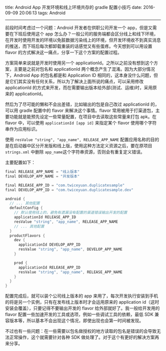 title:  Android App 开发环境和线上环境共存的 gradle 配置小技巧
date: 2016-09-09 20:06:13
tags: Android

---

前段时间考虑过一个问题：Android 开发者在供职公司开发一个 app，但是又需要在下班后使用这个 app 怎么办？一般公司的服务端都会区分线上和线下环境，在开发时使用开发的环境以免脏数据污染线上的环境，但开发环境收不到真实消息的推送，而下班后每次都卸载重装的话感觉又有些蛋疼。今天想到可以用设置 flavor 的方式解决这一痛点，分享一下这个方案的配置过程。

<!--more-->

方案简单来说就是开发时使用另一个 applicationId。之所以之前没有想到这个方案，主要是之前对包名和 applicationId 两个概念产生了混淆。因为大部分情况下，Android App 的包名都是和 Application ID 相同的，这本身没什么问题，但是它们其实没有任何关系，所以为了解决上面所说的痛点，可以采用修改 applicationId 的方式来开发，而在需要输出版本给外部(测试、运维)时，采用原来的 applicationId。

然后为了尽可能的懒和不会出差错，比如输出的包是自己改过 applicationId 的，可以用 gradle 配置中的 flavor 来解决这个事情。flavor 常用被用于打渠道包，主要功能就是能预先设定一些常量配置，在项目中去读取这些常量来打包 apk。在 flavor 中，可以使用 `applicationId [app id]` 来指定某个 flavor 使用哪个字符串作为应用标识。

使用 `resValue "string", "app_name", RELEASE_APP_NAME` 配置应用名称的目的是在启动器中区分开发版和线上版，使用这种方法定义资源之后，要在原项目 `strings.xml` 中删除 `app_name`这个字符串资源，否则会有重复定义错误。

主要配置如下：

```groovy
final RELEASE_APP_NAME = "线上版本"
final DEVELOP_APP_NAME = "开发版本"

final RELEASE_APP_ID = "com.twiceyuan.duplicatesample"
final DEVELOP_APP_ID = "com.twiceyuan.duplicatesample.dev"

android {
  // ... 其他配置
  defaultConfig {
    // 默认使用线上的，避免有遗漏没有配置的渠道错误输出开发的配置
    applicationId RELEASE_APP_ID
    resValue "string", "app_name", RELEASE_APP_NAME
    // ... 其他配置
  }
  productFlavors {
    dev {
      applicationId DEVELOP_APP_ID
      resValue "string", "app_name", DEVELOP_APP_NAME
    }

    prod {
      applicationId RELEASE_APP_ID
      resValue "string", "app_name", RELEASE_APP_NAME
    }
  }
}
```

配置完成后，就可以装个公司线上版本的 app 来用了，每次开发执行安装到手机的将是另一个实例，只有在发布线上版本时才会运用原来的 application id（这时安装会覆盖），只要记得不要输出开发的 flavor 给外部就好了。我一般给开发用的 flavor 配置一些加速开发的工具或选项，例如一些调试工具的依赖，最低 SDK 兼容版本等，所以基本不会出现这个情况，即使出现也会第一时间被发现。

不过也有一些问题：在一些需要以包名做授权的地方读取的包名是错误的会导致无法正常操作，这个就需要针对各种 SDK 做处理了。对于这个有更好的解决方案再来分享。